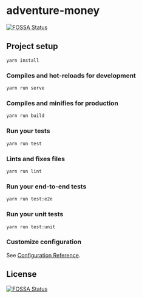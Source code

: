 # adventure-money
[![FOSSA Status](https://app.fossa.io/api/projects/git%2Bgithub.com%2Fyetti%2Fadventure-money-ui.svg?type=shield)](https://app.fossa.io/projects/git%2Bgithub.com%2Fyetti%2Fadventure-money-ui?ref=badge_shield)


## Project setup
```
yarn install
```

### Compiles and hot-reloads for development
```
yarn run serve
```

### Compiles and minifies for production
```
yarn run build
```

### Run your tests
```
yarn run test
```

### Lints and fixes files
```
yarn run lint
```

### Run your end-to-end tests
```
yarn run test:e2e
```

### Run your unit tests
```
yarn run test:unit
```

### Customize configuration
See [Configuration Reference](https://cli.vuejs.org/config/).


## License
[![FOSSA Status](https://app.fossa.io/api/projects/git%2Bgithub.com%2Fyetti%2Fadventure-money-ui.svg?type=large)](https://app.fossa.io/projects/git%2Bgithub.com%2Fyetti%2Fadventure-money-ui?ref=badge_large)